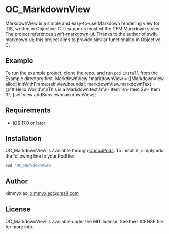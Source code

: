 # OC_MarkdownView

  MarkdownView is a simple and easy-to-use Markdown rendering view for iOS, written in Objective-C. It supports most of the GFM Markdown styles. The project references [swift-markdown-ui]( https://github.com/gonzalezreal/swift-markdown-ui). Thanks to the author of swift-markdown-ui; this project aims to provide similar functionality in Objective-C.

## Example

To run the example project, clone the repo, and run `pod install` from the Example directory first.
    MarkdownView *markdownView = [[MarkdownView alloc] initWithFrame:self.view.bounds];
    markdownView.markdownText = @"# Hello World\n\nThis is a Markdown text.\n\n- Item 1\n- Item 2\n- Item 3";
    [self.view addSubview:markdownView];

## Requirements
- iOS 17.0 or later
## Installation

OC_MarkdownView is available through [CocoaPods](https://cocoapods.org). To install
it, simply add the following line to your Podfile:

```ruby
pod 'OC_MarkdownView'
```

## Author

ximmyxiao, ximmyxiao@gmail.com

## License

OC_MarkdownView is available under the MIT license. See the LICENSE file for more info.
